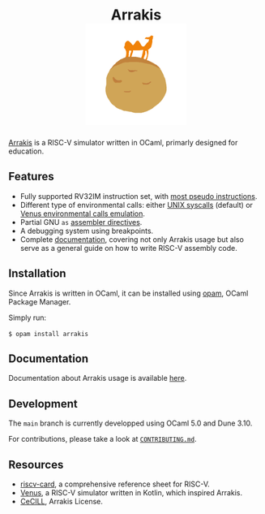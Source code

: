 <div align="center">
<h1>
    Arrakis
    <br>
    <img src="./imgs/logo.png" width="200" />
    </br>
</h1>
</div>

[Arrakis](https://en.wikipedia.org/wiki/Arrakis) is a RISC-V simulator written
in OCaml, primarly designed for education.

## Features

* Fully supported RV32IM instruction set, with [most pseudo instructions](https://gitlab.com/valoranM/arrakis/-/wikis/risc_v/pseudo%20instructions).
* Different type of environmental calls: either [UNIX syscalls](https://gitlab.com/valoranM/arrakis/-/wikis/risc_v/environment)
  (default) or
  [Venus environmental calls emulation](https://github.com/kvakil/venus/wiki/Environmental-Calls).
* Partial GNU `as` [assembler directives](https://gitlab.com/valoranM/arrakis/-/wikis/risc_v/directives).
* A debugging system using breakpoints.
* Complete [documentation](https://gitlab.com/valoranM/arrakis/-/wikis/home),
  covering not only Arrakis usage but also serve as a general guide on how to
  write RISC-V assembly code.

## Installation

Since Arrakis is written in OCaml, it can be installed using
[opam](https://opam.ocaml.org/), OCaml Package Manager.

Simply run:

`$ opam install arrakis`

## Documentation

Documentation about Arrakis usage is available [here](./doc/README.md).

## Development

The `main` branch is currently developped using OCaml 5.0 and Dune 3.10.

For contributions, please take a look at [`CONTRIBUTING.md`](./CONTRIBUTING.md).

## Resources

* [riscv-card](https://github.com/jameslzhu/riscv-card), a comprehensive
  reference sheet for RISC-V.
* [Venus](https://github.com/kvakil/venus), a RISC-V simulator written in
  Kotlin, which inspired Arrakis.
* [CeCILL](http://www.cecill.info/index.en.html), Arrakis License.

